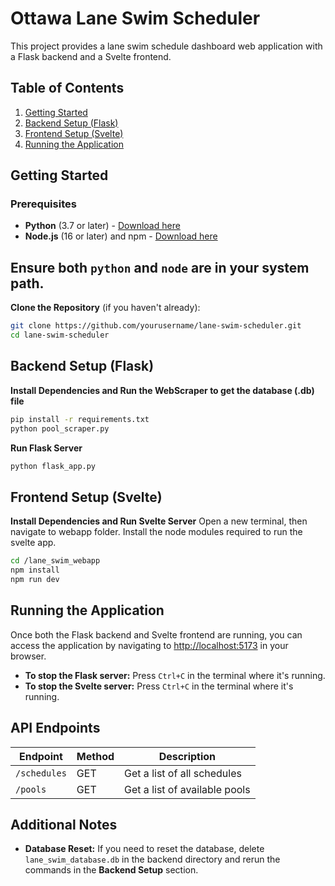# Ottawa Lane Swim Scheduler

This project provides a lane swim schedule dashboard web application with a Flask backend and a Svelte frontend.

## Table of Contents
1. [Getting Started](#getting-started)
2. [Backend Setup (Flask)](#backend-setup-flask)
3. [Frontend Setup (Svelte)](#frontend-setup-svelte)
4. [Running the Application](#running-the-application)

## Getting Started

### Prerequisites

- **Python** (3.7 or later) - [Download here](https://www.python.org/downloads/)
- **Node.js** (16 or later) and npm - [Download here](https://nodejs.org/)

Ensure both `python` and `node` are in your system path.
---

**Clone the Repository** (if you haven't already):
   ```bash
   git clone https://github.com/yourusername/lane-swim-scheduler.git
   cd lane-swim-scheduler
   ```

## Backend Setup (Flask)

**Install Dependencies and Run the WebScraper to get the database (.db) file**
   ```bash
   pip install -r requirements.txt
   python pool_scraper.py
   ```

**Run Flask Server**
   ```bash
   python flask_app.py
   ```

## Frontend Setup (Svelte)

**Install Dependencies and Run Svelte Server**
Open a new terminal, then navigate to webapp folder. Install the node modules required to run the svelte app.
   ```bash
   cd /lane_swim_webapp
   npm install
   npm run dev
   ```

## Running the Application

Once both the Flask backend and Svelte frontend are running, you can access the application by navigating to [http://localhost:5173](http://localhost:5173) in your browser.

- **To stop the Flask server:** Press `Ctrl+C` in the terminal where it's running.
- **To stop the Svelte server:** Press `Ctrl+C` in the terminal where it's running.

## API Endpoints

| Endpoint     | Method | Description                |
|--------------|--------|----------------------------|
| `/schedules` | GET    | Get a list of all schedules |
| `/pools`     | GET    | Get a list of available pools |

## Additional Notes

- **Database Reset:** If you need to reset the database, delete `lane_swim_database.db` in the backend directory and rerun the commands in the **Backend Setup** section.


